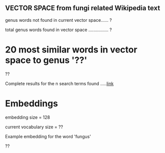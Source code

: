 ## VECTOR SPACE from fungi related Wikipedia text

genus words not found in current vector space...... ?

total genus words found in vector space ................ ?


# 20 most similar words in vector space to genus '??'

??


Complete results for the n search terms found .....[link](https://github.com/rcalix1/Projects/blob/master/BatesFungi/results.1.28.2022.txt)


# Embeddings 



embedding size = 128

current vocabulary size = ?? 



Example embedding for the word 'fungus'

??









